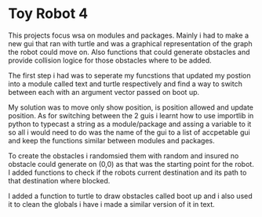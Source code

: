 #   Toy Robot 4

This projects focus wsa on modules and packages. Mainly i had to make a new gui
that ran with turtle and was a graphical representation of the graph the robot 
could move on. Also functions that could generate obstacles and provide 
collision logice for those obstacles where to be added.

The first step i had was to seperate my funcstions that updated my postion into
a module called text and turtle respectively and find a way to switch between 
each with an argument vector passed on boot up. 

My solution was to move only show position, is position allowed and update 
position. As for switching between the 2 guis i learnt how to use importlib in 
python to typecast a string as a module/package and assing a variable to it so 
all i would need to do was the name of the gui to a list of accpetable gui and
keep the functions similar between modules and packages.

To create the obstacles i randomsied them with random and insured no obstacle 
could generate on (0,0) as that was the starting point for the robot. I added 
functions to check if the robots current destination and its path to that 
destination where blocked. 

I added a function to turtle to draw obstacles called boot up and i also used 
it to clean the globals i have i made a similar version of it in text.

